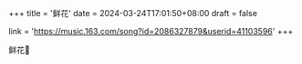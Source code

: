 +++
title = '鲜花'
date = 2024-03-24T17:01:50+08:00
draft = false

link = 'https://music.163.com/song?id=2086327879&userid=41103596'
+++

鲜花💐
